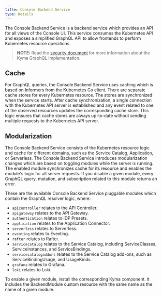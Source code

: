 ```yaml
---
title: Console Backend Service
type: Details
---
```


The Console Backend Service is a backend service which provides an API for all views of the Console UI. This service consumes the Kubernetes API and exposes a simplified GraphQL API to allow frontends to perform Kubernetes resource operations.

> **NOTE:** Read the [security document](/components/security#details-graph-ql) for more information about the Kyma GraphQL implementation.

## Cache

For GraphQL queries, the Console Backend Service uses caching which is based on Informers from the Kubernetes Go client. There are separate cache stores for every Kubernetes resource. The stores are synchronized when the service starts. After cache synchronization, a single connection with the Kubernetes API server is established and any event related to one of the observed resources updates the corresponding cache store. This logic ensures that cache stores are always up-to-date without sending multiple requests to the Kubernetes API server.

## Modularization

The Console Backend Service consists of the Kubernetes resource logic and cache for different domains, such as the Service Catalog, Application, or Serverless. The Console Backend Service introduces modularization changes which are based on toggling modules while the server is running. The enabled module synchronizes cache for its resource and enables the module's logic for all server requests. If you disable a given module, every GraphQL query, mutation, and subscription related to this module returns an error.

These are the available Console Backend Service pluggable modules which contain the GraphQL resolver logic, where:
- `apicontroller` relates to the API Controller.
- `apigateway` relates to the API Gateway.
- `authentication` relates to IDP Presets.
- `application` relates to the Application Connector.
- `serverless` relates to Serverless.
- `eventing` relates to Eventing.
- `rafter` relates to Rafter.
- `servicecatalog` relates to the Service Catalog, including ServiceClasses, ServiceInstances, and ServiceBindings.
- `servicecatalogaddons` relates to the Service Catalog add-ons, such as ServiceBindingUsage, and UsageKinds.
- `grafana` relates to Grafana.
- `loki` relates to Loki.

To enable a given module, install the corresponding Kyma component. It includes the BackendModule custom resource with the same name as the name of a given module.
